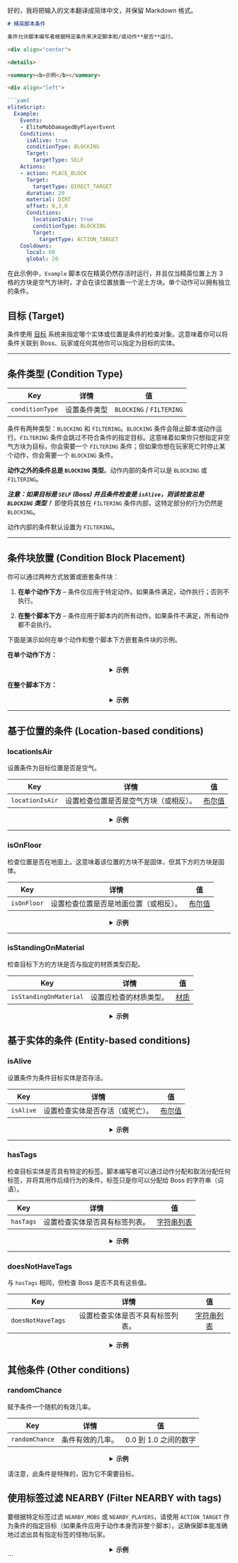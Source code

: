 好的，我将把输入的文本翻译成简体中文，并保留 Markdown 格式。

```markdown
# 精英脚本条件

条件允许脚本编写者根据特定条件来决定脚本和/或动作**是否**运行。

<div align="center">

<details> 

<summary><b>示例</b></summary>

<div align="left">

```yaml
eliteScript:
  Example:
    Events:
    - EliteMobDamagedByPlayerEvent
    Conditions:
      isAlive: true
      conditionType: BLOCKING
      Target:
        targetType: SELF
    Actions:
    - action: PLACE_BLOCK
      Target:
        targetType: DIRECT_TARGET
      duration: 20
      material: DIRT
      offset: 0,3,0
      Conditions:
        locationIsAir: true
        conditionType: BLOCKING
        Target:
          targetType: ACTION_TARGET
    Cooldowns:
      local: 60
      global: 20
```

在此示例中，`Example` 脚本仅在精英仍然存活时运行，并且仅当精英位置上方 3 格的方块是空气方块时，才会在该位置放置一个泥土方块。单个动作可以拥有独立的条件。

</div>

</details>

</div>

## 目标 (Target)

条件使用 [目标]($zh-cn$/elitemobs/elitescript_targets.md) 系统来指定哪个实体或位置是条件的检查对象。这意味着你可以将条件关联到 Boss、玩家或任何其他你可以指定为目标的实体。

---

## 条件类型 (Condition Type)

| Key | 详情 | 值 |
| --- | :-: | :-: |
| `conditionType` | 设置条件类型 | `BLOCKING` / `FILTERING` |

条件有两种类型：`BLOCKING` 和 `FILTERING`。`BLOCKING` 条件会阻止脚本或动作运行。`FILTERING` 条件会跳过不符合条件的指定目标。这意味着如果你只想指定非空气方块为目标，你会需要一个 `FILTERING` 条件；但如果你想在玩家死亡时停止某个动作，你会需要一个 `BLOCKING` 条件。

**动作之外的条件总是 `BLOCKING` 类型**。动作内部的条件可以是 `BLOCKING` 或 `FILTERING`。

_**注意：如果目标是 `SELF` (Boss) 并且条件检查是 `isAlive`，则该检查总是 `BLOCKING` 类型！**_ 即使将其放在 `FILTERING` 条件内部，这特定部分的行为仍然是 `BLOCKING`。

动作内部的条件默认设置为 `FILTERING`。

---

## 条件块放置 (Condition Block Placement)

你可以通过两种方式放置或嵌套条件块：

1.  **在单个动作下方** – 条件仅应用于特定动作。如果条件满足，动作执行；否则不执行。

2.  **在整个脚本下方** – 条件应用于脚本内的所有动作。如果条件不满足，所有动作都不会执行。

下面是演示如何在单个动作和整个脚本下方嵌套条件块的示例。

**在单个动作下方：**

<div align="center">

<details> 

<summary><b>示例</b></summary>

<div align="left">

```yaml
eliteScript:
  Example:
    Events:
    - EliteMobDamagedByPlayerEvent
    Actions:
    - action: MESSAGE
      Target: 
        targetType: NEARBY_PLAYERS
        range: 10
      sValue: "&2Hello World!"
    - action: SET_WEATHER
      Target:
        targetType: SELF
      weather: THUNDER
      duration: 120
      Conditions:
        conditionType: BLOCKING
        locationIsAir: true
        Target:
          targetType: SELF
          offset: "0,3,0"
```

检查 Boss 站立位置上方 2 格的方块是否是空气，如果是，则在 Boss 受伤时运行 SET_WEATHER 动作。否则阻止 SET_WEATHER 动作。但 Boss 受伤时总是会运行 MESSAGE 动作，因为它没有应用任何条件。

</div>

</details>

</div>

**在整个脚本下方：**

<div align="center">

<details> 

<summary><b>示例</b></summary>

<div align="left">

```yaml
eliteScript:
  Example:
    Events:
    - EliteMobDamagedByPlayerEvent
    Actions:
    - action: MESSAGE
      Target: 
        targetType: NEARBY_PLAYERS
        range: 10
      sValue: "&2Hello World!"
    - action: SET_WEATHER
      Target:
        targetType: SELF
      weather: THUNDER
      duration: 120
    Conditions:
      conditionType: BLOCKING
      locationIsAir: true
      Target:
        targetType: SELF
        offset: "0,3,0"
```

如果 Boss 站立位置上方两格的方块是空气，则在 Boss 受伤时允许所有脚本运行。否则，阻止整个脚本执行，包括 SET_WEATHER 和 MESSAGE 动作。

</div>

</details>

</div>

---

## 基于位置的条件 (Location-based conditions)

### locationIsAir

设置条件为目标位置是否是空气。

| Key | 详情 | 值 |
| --- | :-: |:-------------------:|
| `locationIsAir` | 设置检查位置是否是空气方块（或相反）。 | [布尔值](#boolean) |

<div align="center">

<details> 

<summary><b>示例</b></summary>

<div align="left">

```yaml
eliteScript:
  Example:
    Events:
    - EliteMobDamagedByPlayerEvent
    Actions:
    - action: SET_WEATHER
      Target:
        targetType: SELF
      weather: THUNDER
      duration: 120
      Conditions:
        conditionType: BLOCKING
        locationIsAir: true
        Target:
          targetType: SELF
          offset: "0,3,0"
```

检查 Boss 站立位置上方 2 格的方块是否是空气，如果是，则在 Boss 受伤时允许天气脚本运行。否则阻止该动作。

</div>

</details>

</div>

---

### isOnFloor

检查位置是否在地面上。这意味着该位置的方块不是固体，但其下方的方块是固体。

| Key | 详情 | 值 |
| --- | :-: | :-: |
| `isOnFloor` | 设置检查位置是否是地面位置（或相反）。 | [布尔值](#boolean) |

<div align="center">

<details> 

<summary><b>示例</b></summary>

<div align="left">

```yaml
eliteScript:
  Example:
    Events:
    - EliteMobDamagedByPlayerEvent
    Actions:
    - action: SET_WEATHER
      Target:
        targetType: SELF
      weather: THUNDER
      duration: 120
      Conditions:
        conditionType: BLOCKING
        isOnFloor: true
        Target:
          targetType: SELF
```

检查 Boss 是否站在固体方块上，如果是，则运行脚本，否则阻止脚本运行。

</div>

</details>

</div>

---

### isStandingOnMaterial

检查目标下方的方块是否与指定的材质类型匹配。

| Key | 详情 | 值 |
| --- |:-----------------------------------------------:|:---------------------:|
| `isStandingOnMaterial` | 设置应检查的材质类型。 | [材质](#material) |

<div align="center">

<details> 

<summary><b>示例</b></summary>

<div align="left">

```yaml
eliteScript:
  Example:
    Events:
    - EliteMobDamagedByPlayerEvent
    Actions:
    - action: SET_WEATHER
      Target:
        targetType: SELF
      weather: THUNDER
      duration: 120
      Conditions:
        conditionType: BLOCKING
        isStandingOnMaterial: BIRCH_WOOD
        Target:
          targetType: SELF
```

仅当 Boss 站在 BIRCH_WOOD 方块上时运行，否则脚本将被阻止运行。

</div>

</details>

</div>

## 基于实体的条件 (Entity-based conditions)

### isAlive

设置条件为条件目标实体是否存活。

| Key | 详情 | 值 |
| --- | :-: | :-: |
| `isAlive` | 设置检查实体是否存活（或死亡）。 | [布尔值](#boolean) |

<div align="center">

<details> 

<summary><b>示例</b></summary>

<div align="left">

```yaml
eliteScript:
  Example:
    Events:
    - EliteMobDamagedByPlayerEvent
    Actions:
    - action: SET_WEATHER
      Target:
        targetType: SELF
      weather: THUNDER
      duration: 120
      Conditions:
        conditionType: BLOCKING
        isAlive: true
        Target:
          targetType: SELF
```

仅当 Boss 当前存活时运行，否则脚本将被阻止。

</div>

</details>

</div>

---

### hasTags

检查目标实体是否具有特定的标签。脚本编写者可以通过动作分配和取消分配任何标签，并将其用作后续行为的条件。标签只是你可以分配给 Boss 的字符串（词语）。

| Key | 详情 | 值 |
| --- | :-: |:---------------------------:|
| `hasTags` | 设置检查实体是否具有标签列表。 | [字符串列表](#string_list) |

<div align="center">

<details> 

<summary><b>示例</b></summary>

<div align="left">

```yaml
eliteScript:
  Example:
    Events:
    - EliteMobDamagedByPlayerEvent
    Actions:
    - action: SET_WEATHER
      Target:
        targetType: SELF
      weather: THUNDER
      duration: 120
      Conditions:
        conditionType: BLOCKING
        hasTags:
        - isCool
        - hasANiceBeard
        Target:
          targetType: SELF
```

仅当 Boss 具有标签 "isCool" 和 "hasANiceBeard" 时运行，否则脚本将被阻止。

</div>

</details>

</div>

---

### doesNotHaveTags

与 `hasTags` 相同，但检查 Boss 是否不具有这些值。

| Key | 详情 | 值 |
| --- | :-: | :-: |
| `doesNotHaveTags` | 设置检查实体是否不具有标签列表。 | [字符串列表](#string_list) |

<div align="center">

<details> 

<summary><b>示例</b></summary>

<div align="left">

```yaml
eliteScript:
  Example:
    Events:
    - EliteMobDamagedByPlayerEvent
    Actions:
    - action: SET_WEATHER
      Target:
        targetType: SELF
      weather: THUNDER
      duration: 120
      Conditions:
        conditionType: BLOCKING
        doesNotHaveTags:
        - isStinky
        - isSus
        Target:
          targetType: SELF
```

仅当 Boss 不具有标签 "isStinky" 和 "isSus" 时运行，否则脚本将被阻止。

</div>

</details>

</div>

## 其他条件 (Other conditions)

### randomChance

赋予条件一个随机的有效几率。

| Key | 详情 | 值 |
| --- | :-: | :-: |
| `randomChance` | 条件有效的几率。 | 0.0 到 1.0 之间的数字 |

<div align="center">

<details> 

<summary><b>示例</b></summary>

<div align="left">

```yaml
eliteScript:
  Example:
    Events:
    - EliteMobDamagedByPlayerEvent
    Actions:
    - action: SET_WEATHER
      Target:
        targetType: SELF
      weather: THUNDER
      duration: 120
      Conditions:
        conditionType: BLOCKING
        randomChance: 0.1
        Target: # 非必需
          targetType: SELF # 非必需
```

这将使脚本有 10% 的几率运行，否则脚本将被阻止。

</div>

</details>

</div>

请注意，此条件是特殊的，因为它不需要目标。

## 使用标签过滤 NEARBY (Filter NEARBY with tags)

要根据特定标签过滤 `NEARBY_MOBS` 或 `NEARBY_PLAYERS`，请使用 `ACTION_TARGET` 作为条件的指定目标（如果条件应用于动作本身而非整个脚本）。这确保脚本能准确地过滤出具有指定标签的怪物/玩家。

<div align="center">

<details> 

<summary><b>示例</b></summary>

<div align="left">

```yaml
eliteScript:
  Example:
    Actions:
    - action: SET_MOB_AI
      Target:
        targetType: NEARBY_MOBS
        range: 40
      bValue: false
      Conditions:
        conditionType: FILTERING
        hasTags:
          - TurnOff
        Target:
          targetType: ACTION_TARGET
```

此脚本将查找附近带有标签 `TurnOff` 的怪物，如果它们有该标签，则关闭它们的 AI。

</div>

</details>

</div>
```